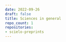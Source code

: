 ```yaml
---
date: 2022-09-26
draft: false
title: Sciences in general
repo_count: 1
repositories:
- scielo-preprints
---
```



